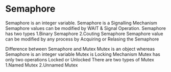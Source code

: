 # Semaphore
Semaphore is an integer variable.
Semaphore is a Signalling Mechanism 
Semaphore values can be modified by WAIT & Signal Operation.
Semaphore has two types 
	1.Binary Semaphore 
	2.Couting Semaphore 
Semaphore value can be modified by any process by Acquiring or Relasing the Semaphore

Difference between Semaphore and Mutex
Mutex is an object whereas Semaphore is an integer variable
Mutex is Locking Mechanism 
Mutex has only two operations Locked or Unlocked
There are two types of Mutex 
	1.Named Mutex 
	2.Unnamed Mutex 
	